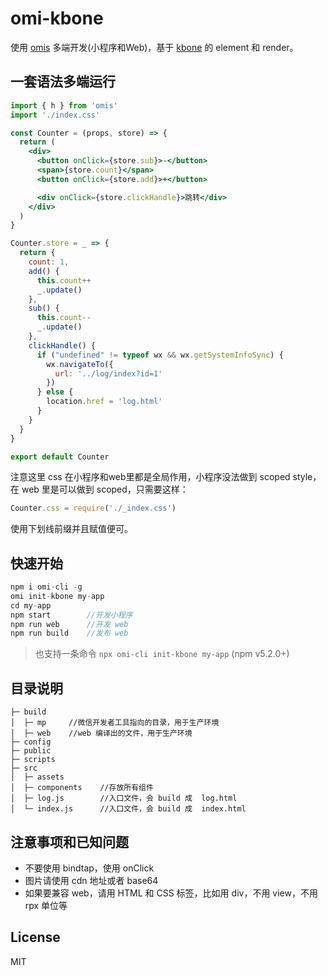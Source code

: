 # omi-kbone

使用 [omis](https://github.com/Tencent/omi/tree/master/packages/omis) 多端开发(小程序和Web)，基于 [kbone](https://github.com/wechat-miniprogram/kbone) 的 element 和 render。

## 一套语法多端运行

```jsx
import { h } from 'omis'
import './index.css'

const Counter = (props, store) => {
  return (
    <div>
      <button onClick={store.sub}>-</button>
      <span>{store.count}</span>
      <button onClick={store.add}>+</button>

      <div onClick={store.clickHandle}>跳转</div>
    </div>
  )
}

Counter.store = _ => {
  return {
    count: 1,
    add() {
      this.count++
      _.update()
    },
    sub() {
      this.count--
      _.update()
    },
    clickHandle() {
      if ("undefined" != typeof wx && wx.getSystemInfoSync) {
        wx.navigateTo({
          url: '../log/index?id=1'
        })
      } else {
        location.href = 'log.html'
      }
    }
  }
}

export default Counter
```

注意这里 css 在小程序和web里都是全局作用，小程序没法做到 scoped style，在 web 里是可以做到 scoped，只需要这样：

```js
Counter.css = require('./_index.css')
```

使用下划线前缀并且赋值便可。

## 快速开始

```js
npm i omi-cli -g
omi init-kbone my-app
cd my-app
npm start        //开发小程序
npm run web      //开发 web
npm run build    //发布 web
```

> 也支持一条命令 `npx omi-cli init-kbone my-app` (npm v5.2.0+)

## 目录说明

```
├─ build
│  ├─ mp     //微信开发者工具指向的目录，用于生产环境
│  ├─ web    //web 编译出的文件，用于生产环境
├─ config
├─ public
├─ scripts
├─ src
│  ├─ assets
│  ├─ components    //存放所有组件
│  ├─ log.js        //入口文件，会 build 成  log.html
│  └─ index.js      //入口文件，会 build 成  index.html
```


## 注意事项和已知问题

* 不要使用 bindtap，使用 onClick
* 图片请使用 cdn 地址或者 base64
* 如果要兼容 web，请用 HTML 和 CSS 标签，比如用 div，不用 view，不用 rpx 单位等

## License

MIT 
